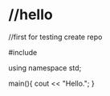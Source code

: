 //hello
=====

//first for testing create repo

#include <iostream>

using namespace std;

main(){
  cout << "Hello.";
}
